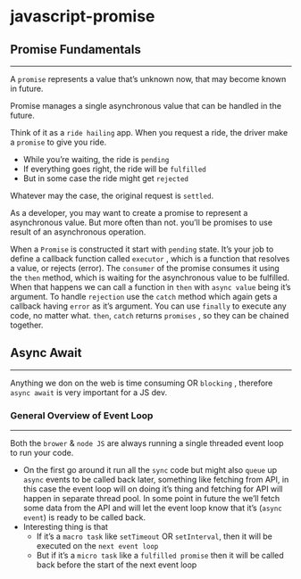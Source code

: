 # javascript-promise

## Promise Fundamentals

---

A `promise` represents a value that’s unknown now, that may become known in future.

Promise manages a single asynchronous value that can be handled in the future.

Think of it as a `ride hailing` app. When you request a ride, the driver make a `promise` to give you ride.

- While you’re waiting, the ride is `pending`
- If everything goes right, the ride will be `fulfilled`
- But in some case the ride might get `rejected`

Whatever may the case, the original request is `settled`.

As a developer, you may want to create a promise to represent a asynchronous value. But more often than not. you’ll be promises to use result of an asynchronous operation.

When a `Promise` is constructed it start with `pending` state. It’s your job to define a callback function called `executor` , which is a function that resolves a value, or rejects (error). The `consumer` of the promise consumes it using the `then` method, which is waiting for the asynchronous value to be fulfilled. When that happens we can call a function in `then` with `async value` being it’s argument. To handle `rejection` use the `catch` method which again gets a callback having `error` as it’s argument. You can use `finally` to execute any code, no matter what. `then`, `catch` returns `promises` , so they can be chained together.

## Async Await

---

Anything we don on the web is time consuming OR `blocking` , therefore `async await` is very important for a JS dev.

### General Overview of Event Loop

---

Both the `brower` & `node JS` are always running a single threaded event loop to run your code.

- On the first go around it run all the `sync` code but might also `queue` up `async` events to be called back later, something like fetching from API, in this case the event loop will on doing it’s thing and fetching for API will happen in separate thread pool. In some point in future the we’ll fetch some data from the API and will let the event loop know that it’s (`async event`) is ready to be called back.
- Interesting thing is that
  - If it’s a `macro task` like `setTimeout` OR `setInterval`, then it will be executed on the `next event loop`
  - But if it’s a `micro task` like a `fulfilled promise` then it will be called back before the start of the next event loop
